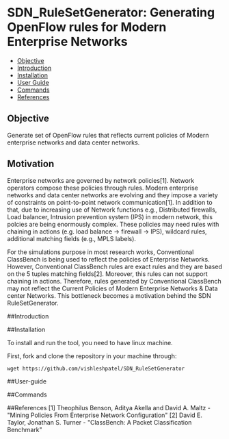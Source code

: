 SDN_RuleSetGenerator: Generating OpenFlow rules for Modern Enterprise Networks
===============================================
- [Objective](#Objective)
- [Introduction](#introduction)
- [Installation](#installation)
- [User Guide](#user-guide)
- [Commands](#commands)
- [References](#references)


## Objective
Generate set of OpenFlow rules that reflects current policies of Modern enterprise networks and data center networks.

## Motivation

Enterprise networks are governed by network policies[1]. Network operators compose these policies through rules. Modern enterprise networks and data center networks are evolving and they impose a variety of constraints on point-to-point network communication[1]. In addition to that, due to increasing use of Network functions e.g., Distributed firewalls, Load balancer, Intrusion prevention system (IPS) in modern network, this polcies are being enormously complex. These policies may need rules with chaining in actions (e.g. load balance -> firewall -> IPS), wildcard rules, additional matching fields (e.g., MPLS labels).

For the simulations purpose in most  research works, Conventional ClassBench is being used to reflect the policies of Enterprise Networks. However, Conventional ClassBench rules are exact rules and they are based on the 5 tuples matching fields[2]. Moreover, this rules can not support chaining in actions. Therefore, rules generated by Conventional ClassBench may not reflect the Current Policies of Modern Enterprise Networks & Data center Networks. This bottleneck becomes a motivation behind the SDN RuleSetGenerator.

##Introduction


##Installation

To install and run the tool, you need to have linux machine. 

First, fork and clone the repository in your machine through:

    wget https://github.com/vishleshpatel/SDN_RuleSetGenerator
    

##User-guide


##Commands

##References
[1] Theophilus Benson, Aditya Akella and David A. Maltz - "Mining Policies From Enterprise Network Configuration"
[2] David E. Taylor, Jonathan S. Turner - "ClassBench: A Packet Classification Benchmark"


